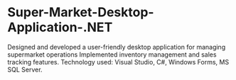 # Super-Market-Desktop-Application-.NET
 Designed and developed a user-friendly desktop application for managing supermarket operations
 Implemented inventory management and sales tracking features.
 Technology used: Visual Studio, C#, Windows Forms, MS SQL Server.

